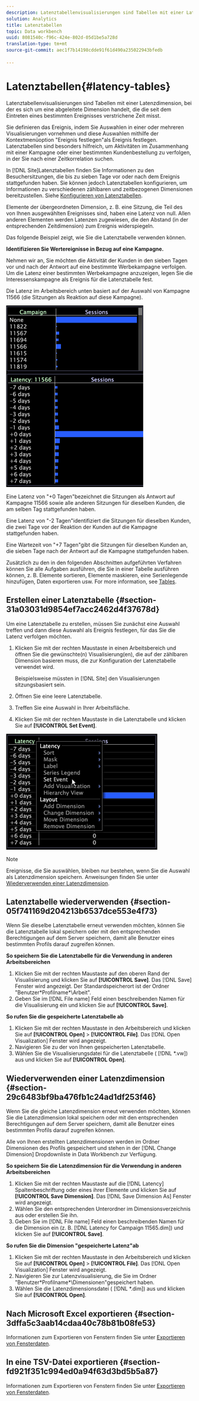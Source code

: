 ```yaml
---
description: Latenztabellenvisualisierungen sind Tabellen mit einer Latenzdimension, bei der es sich um eine abgeleitete Dimension handelt, die die seit dem Eintreten eines bestimmten Ereignisses verstrichene Zeit misst.
solution: Analytics
title: Latenztabellen
topic: Data workbench
uuid: 8081540c-f96c-424e-802d-05d1be5a728d
translation-type: tm+mt
source-git-commit: aec1f7b14198cdde91f61d490a235022943bfedb

---
```



# Latenztabellen{#latency-tables}

Latenztabellenvisualisierungen sind Tabellen mit einer Latenzdimension, bei der es sich um eine abgeleitete Dimension handelt, die die seit dem Eintreten eines bestimmten Ereignisses verstrichene Zeit misst.

Sie definieren das Ereignis, indem Sie Auswahlen in einer oder mehreren Visualisierungen vornehmen und diese Auswahlen mithilfe der Kontextmenüoption &quot;Ereignis festlegen&quot;als Ereignis festlegen. Latenztabellen sind besonders hilfreich, um Aktivitäten im Zusammenhang mit einer Kampagne oder einer bestimmten Kundenbestellung zu verfolgen, in der Sie nach einer Zeitkorrelation suchen.

In [!DNL Site]Latenztabellen finden Sie Informationen zu den Besuchersitzungen, die bis zu sieben Tage vor oder nach dem Ereignis stattgefunden haben. Sie können jedoch Latenztabellen konfigurieren, um Informationen zu verschiedenen zählbaren und zeitbezogenen Dimensionen bereitzustellen. Siehe [Konfigurieren von Latenztabellen](../../../home/c-get-started/c-intf-anlys-ftrs/c-config-ltcy-tbls/c-config-ltcy-tbls.md#concept-7175c3defec64556994f0dfcccb7d15c).

Elemente der übergeordneten Dimension, z. B. eine Sitzung, die Teil des von Ihnen ausgewählten Ereignisses sind, haben eine Latenz von null. Allen anderen Elementen werden Latenzen zugewiesen, die den Abstand (in der entsprechenden Zeitdimension) zum Ereignis widerspiegeln.

Das folgende Beispiel zeigt, wie Sie die Latenztabelle verwenden können.

**Identifizieren Sie Wertereignisse in Bezug auf eine Kampagne.**

Nehmen wir an, Sie möchten die Aktivität der Kunden in den sieben Tagen vor und nach der Antwort auf eine bestimmte Werbekampagne verfolgen. Um die Latenz einer bestimmten Werbekampagne anzuzeigen, legen Sie die Interessenskampagne als Ereignis für die Latenztabelle fest.

Die Latenz im Arbeitsbereich unten basiert auf der Auswahl von Kampagne 11566 (die Sitzungen als Reaktion auf diese Kampagne).

![](assets/vis_Latency.png)

Eine Latenz von &quot;+0 Tagen&quot;bezeichnet die Sitzungen als Antwort auf Kampagne 11566 sowie alle anderen Sitzungen für dieselben Kunden, die am selben Tag stattgefunden haben.

Eine Latenz von &quot;-2 Tagen&quot;identifiziert die Sitzungen für dieselben Kunden, die zwei Tage vor der Reaktion der Kunden auf die Kampagne stattgefunden haben.

Eine Wartezeit von &quot;+7 Tagen&quot;gibt die Sitzungen für dieselben Kunden an, die sieben Tage nach der Antwort auf die Kampagne stattgefunden haben.

Zusätzlich zu den in den folgenden Abschnitten aufgeführten Verfahren können Sie alle Aufgaben ausführen, die Sie in einer Tabelle ausführen können, z. B. Elemente sortieren, Elemente maskieren, eine Serienlegende hinzufügen, Daten exportieren usw. For more information, see [Tables](../../../home/c-get-started/c-analysis-vis/c-tables/c-tables.md#concept-c632cb8ad9724f90ac5c294d52ae667f).

## Erstellen einer Latenztabelle {#section-31a03031d9854ef7acc2462d4f37678d}

Um eine Latenztabelle zu erstellen, müssen Sie zunächst eine Auswahl treffen und dann diese Auswahl als Ereignis festlegen, für das Sie die Latenz verfolgen möchten.

1. Klicken Sie mit der rechten Maustaste in einen Arbeitsbereich und öffnen Sie die gewünschte(n) Visualisierung(en), die auf der zählbaren Dimension basieren muss, die zur Konfiguration der Latenztabelle verwendet wird.

   Beispielsweise müssten in [!DNL Site] den Visualisierungen sitzungsbasiert sein.

1. Öffnen Sie eine leere Latenztabelle.
1. Treffen Sie eine Auswahl in Ihrer Arbeitsfläche.
1. Klicken Sie mit der rechten Maustaste in die Latenztabelle und klicken Sie auf **[!UICONTROL Set Event]**.

![](assets/vis_Latency_SetEvent.png)

>[!NOTE]
>
>Ereignisse, die Sie auswählen, bleiben nur bestehen, wenn Sie die Auswahl als Latenzdimension speichern. Anweisungen finden Sie unter [Wiederverwenden einer Latenzdimension](../../../home/c-get-started/c-analysis-vis/c-lat-tbls.md#section-29c6483bf9ba476fb1c24ad1df253f46).

## Latenztabelle wiederverwenden {#section-05f741169d204213b6537dce553e4f73}

Wenn Sie dieselbe Latenztabelle erneut verwenden möchten, können Sie die Latenztabelle lokal speichern oder mit den entsprechenden Berechtigungen auf dem Server speichern, damit alle Benutzer eines bestimmten Profils darauf zugreifen können.

**So speichern Sie die Latenztabelle für die Verwendung in anderen Arbeitsbereichen**

1. Klicken Sie mit der rechten Maustaste auf den oberen Rand der Visualisierung und klicken Sie auf **[!UICONTROL Save]**. Das [!DNL Save] Fenster wird angezeigt. Der Standardspeicherort ist der Ordner &quot;Benutzer\*Profilname*\Arbeit&quot;.
1. Geben Sie im [!DNL File name] Feld einen beschreibenden Namen für die Visualisierung ein und klicken Sie auf **[!UICONTROL Save]**.

**So rufen Sie die gespeicherte Latenztabelle ab**

1. Klicken Sie mit der rechten Maustaste in den Arbeitsbereich und klicken Sie auf **[!UICONTROL Open]** > **[!UICONTROL File]**. Das [!DNL Open Visualization] Fenster wird angezeigt.
1. Navigieren Sie zu der von Ihnen gespeicherten Latenztabelle.
1. Wählen Sie die Visualisierungsdatei für die Latenztabelle ( [!DNL *.vw]) aus und klicken Sie auf **[!UICONTROL Open]**.

## Wiederverwenden einer Latenzdimension {#section-29c6483bf9ba476fb1c24ad1df253f46}

Wenn Sie die gleiche Latenzdimension erneut verwenden möchten, können Sie die Latenzdimension lokal speichern oder mit den entsprechenden Berechtigungen auf dem Server speichern, damit alle Benutzer eines bestimmten Profils darauf zugreifen können.

Alle von Ihnen erstellten Latenzdimensionen werden im Ordner Dimensionen des Profils gespeichert und stehen in der [!DNL Change Dimension] Dropdownliste in Data Workbench zur Verfügung.

**So speichern Sie die Latenzdimension für die Verwendung in anderen Arbeitsbereichen**

1. Klicken Sie mit der rechten Maustaste auf die [!DNL Latency] Spaltenbeschriftung oder eines ihrer Elemente und klicken Sie auf **[!UICONTROL Save Dimension]**. Das [!DNL Save Dimension As] Fenster wird angezeigt.
1. Wählen Sie den entsprechenden Unterordner im Dimensionsverzeichnis aus oder erstellen Sie ihn.
1. Geben Sie im [!DNL File name] Feld einen beschreibenden Namen für die Dimension ein (z. B. [!DNL Latency for Campaign 11565.dim]) und klicken Sie auf **[!UICONTROL Save]**.

**So rufen Sie die Dimension &quot;gespeicherte Latenz&quot;ab**

1. Klicken Sie mit der rechten Maustaste in den Arbeitsbereich und klicken Sie auf **[!UICONTROL Open]** > **[!UICONTROL File]**. Das [!DNL Open Visualization] Fenster wird angezeigt.
1. Navigieren Sie zur Latenzvisualisierung, die Sie im Ordner &quot;Benutzer\*Profilname*\Dimensionen&quot;gespeichert haben.
1. Wählen Sie die Latenzdimensionsdatei ( [!DNL *.dim]) aus und klicken Sie auf **[!UICONTROL Open]**.

## Nach Microsoft Excel exportieren {#section-3dffa5c3aab14cdaa40c78b81b08fe53}

Informationen zum Exportieren von Fenstern finden Sie unter [Exportieren von Fensterdaten](../../../home/c-get-started/c-wk-win-wksp/c-exp-win-data.md#concept-8df61d64ed434cc5a499023c44197349).

## In eine TSV-Datei exportieren {#section-fd921f351c994ed0a94f63d3bd5b5a87}

Informationen zum Exportieren von Fenstern finden Sie unter [Exportieren von Fensterdaten](../../../home/c-get-started/c-wk-win-wksp/c-exp-win-data.md#concept-8df61d64ed434cc5a499023c44197349).
